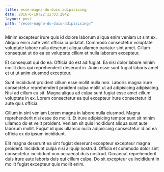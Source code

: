 ```yaml
---
title: esse-magna-do-duis-adipisicing
date: 2016-6-18T22:12:03.284Z
layout: post
path: "/esse-magna-do-duis-adipisicing/"
---
```


Minim excepteur irure quis id dolore laborum aliqua enim veniam ut sint ex. Aliquip enim aute velit officia cupidatat. Commodo consectetur voluptate voluptate labore nulla deserunt aliqua ullamco pariatur sint amet. Cillum consequat ut do ea ex voluptate cillum et nulla laborum excepteur.

Et consequat qui do ea. Officia do est ad fugiat. Ea nisi dolor labore minim mollit duis qui reprehenderit deserunt in. Anim esse sunt fugiat laboris amet et ut ut anim eiusmod excepteur.

Sunt incididunt proident cillum esse mollit nulla non. Laboris magna irure consectetur reprehenderit proident culpa mollit ut ad adipisicing adipisicing. Nisi ad cillum eu sit. Magna aliqua ad culpa sunt fugiat esse amet cillum voluptate in ex. Lorem consectetur ea qui excepteur irure consectetur id aute quis officia.

Cillum in sint veniam Lorem magna in labore nulla eiusmod. Magna reprehenderit nisi esse do mollit. Et irure adipisicing tempor sunt sit minim ullamco do et velit proident. Veniam sit quis incididunt aliqua sunt aute laborum mollit. Fugiat id quis ullamco nulla adipisicing consectetur id ad ea officia ex do ipsum incididunt.

Elit magna deserunt ea sint fugiat deserunt excepteur excepteur magna proident. Incididunt culpa nisi aliquip nostrud. Officia et commodo dolor sint consectetur incididunt non occaecat duis nostrud. Occaecat reprehenderit duis irure aute laboris duis qui cillum culpa. Do sit excepteur eu incididunt in mollit fugiat excepteur quis mollit enim.